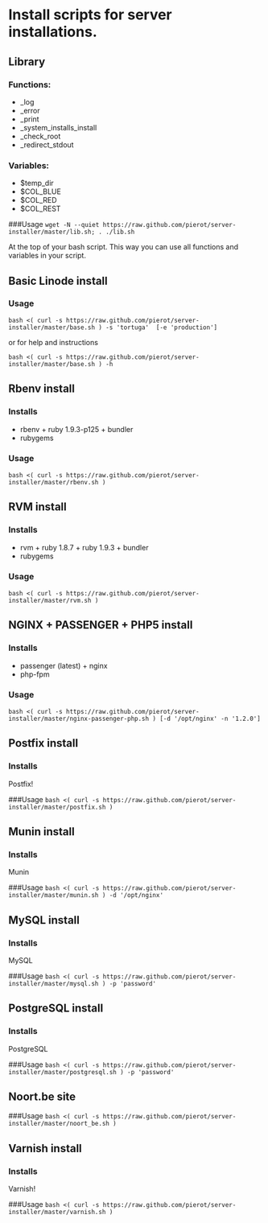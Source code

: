 Install scripts for server installations.
=========================================

Library
-------
### Functions:
* _log
* _error
* _print
* _system_installs_install
* _check_root
* _redirect_stdout

### Variables:
* $temp_dir
* $COL_BLUE
* $COL_RED
* $COL_REST

###Usage
`wget -N --quiet https://raw.github.com/pierot/server-installer/master/lib.sh; . ./lib.sh`

At the top of your bash script. This way you can use all functions and variables in your script.


Basic Linode install
-------------------
### Usage
`bash <( curl -s https://raw.github.com/pierot/server-installer/master/base.sh ) -s 'tortuga'  [-e 'production']`

or for help and instructions

`bash <( curl -s https://raw.github.com/pierot/server-installer/master/base.sh ) -h`

Rbenv install
-----------
### Installs
* rbenv + ruby 1.9.3-p125 + bundler
* rubygems

### Usage
`bash <( curl -s https://raw.github.com/pierot/server-installer/master/rbenv.sh )`

RVM install
-----------
### Installs
* rvm + ruby 1.8.7 + ruby 1.9.3 + bundler
* rubygems

### Usage
`bash <( curl -s https://raw.github.com/pierot/server-installer/master/rvm.sh )`

NGINX + PASSENGER + PHP5 install
--------------------------------
### Installs
* passenger (latest) + nginx
* php-fpm

### Usage
`bash <( curl -s https://raw.github.com/pierot/server-installer/master/nginx-passenger-php.sh ) [-d '/opt/nginx' -n '1.2.0']`

Postfix install
---------------
### Installs
Postfix!

###Usage
`bash <( curl -s https://raw.github.com/pierot/server-installer/master/postfix.sh )`

Munin install
---------------
### Installs
Munin

###Usage
`bash <( curl -s https://raw.github.com/pierot/server-installer/master/munin.sh ) -d '/opt/nginx'`

MySQL install
---------------
### Installs
MySQL

###Usage
`bash <( curl -s https://raw.github.com/pierot/server-installer/master/mysql.sh ) -p 'password'`

PostgreSQL install
---------------
### Installs
PostgreSQL

###Usage
`bash <( curl -s https://raw.github.com/pierot/server-installer/master/postgresql.sh ) -p 'password'`

Noort.be site
------------

###Usage
`bash <( curl -s https://raw.github.com/pierot/server-installer/master/noort_be.sh )`

Varnish install
---------------
### Installs
Varnish!

###Usage
`bash <( curl -s https://raw.github.com/pierot/server-installer/master/varnish.sh )`
